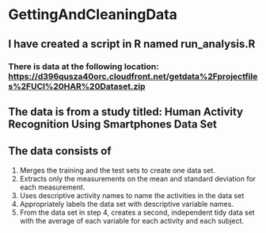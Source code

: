 # GettingAndCleaningData

## I have created a script in R named run_analysis.R
### There is data at the following location: https://d396qusza40orc.cloudfront.net/getdata%2Fprojectfiles%2FUCI%20HAR%20Dataset.zip

## The data is from a study titled: Human Activity Recognition Using Smartphones Data Set

## The data consists of

1. Merges the training and the test sets to create one data set.
2. Extracts only the measurements on the mean and standard deviation for each measurement. 
3. Uses descriptive activity names to name the activities in the data set
4. Appropriately labels the data set with descriptive variable names. 
5. From the data set in step 4, creates a second, independent tidy data set with the average of each variable for each activity and each subject.

